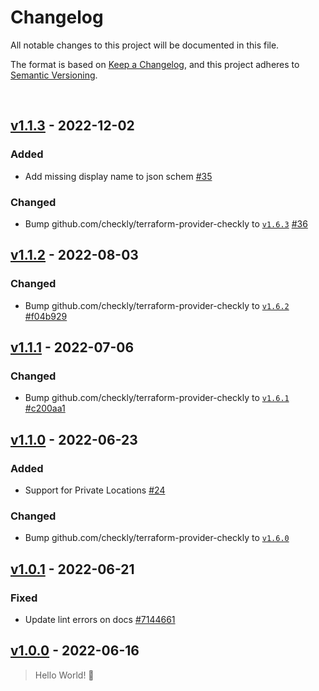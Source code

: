 # Changelog
All notable changes to this project will be documented in this file.

The format is based on [Keep a Changelog](https://keepachangelog.com/en/1.0.0/),
and this project adheres to [Semantic Versioning](https://semver.org/spec/v2.0.0.html).

<br>

## [v1.1.3](https://github.com/checkly/pulumi-checkly/releases/tag/v1.1.3) - 2022-12-02

### Added
- Add missing display name to json schem [#35](https://github.com/checkly/pulumi-checkly/pull/35)

### Changed
- Bump github.com/checkly/terraform-provider-checkly to [`v1.6.3`](https://github.com/checkly/terraform-provider-checkly/blob/main/CHANGELOG.md#v163---2022-10-26) [#36](https://github.com/checkly/pulumi-checkly/pull/36)

## [v1.1.2](https://github.com/checkly/pulumi-checkly/releases/tag/v1.1.2) - 2022-08-03

### Changed
- Bump github.com/checkly/terraform-provider-checkly to [`v1.6.2`](https://github.com/checkly/terraform-provider-checkly/blob/main/CHANGELOG.md#v162---2022-08-02) [#f04b929](https://github.com/checkly/pulumi-checkly/commit/f04b929)

## [v1.1.1](https://github.com/checkly/pulumi-checkly/releases/tag/v1.1.1) - 2022-07-06

### Changed
- Bump github.com/checkly/terraform-provider-checkly to [`v1.6.1`](https://github.com/checkly/terraform-provider-checkly/blob/main/CHANGELOG.md#v161---2022-07-06) [#c200aa1](https://github.com/checkly/pulumi-checkly/commit/c200aa1)

## [v1.1.0](https://github.com/checkly/pulumi-checkly/releases/tag/v1.1.0) - 2022-06-23

### Added
- Support for Private Locations [#24](https://github.com/checkly/pulumi-checkly/issues/24)

### Changed
- Bump github.com/checkly/terraform-provider-checkly to [`v1.6.0`](https://github.com/checkly/terraform-provider-checkly/blob/main/CHANGELOG.md#v160---2022-06-21)

## [v1.0.1](https://github.com/checkly/pulumi-checkly/releases/tag/v1.0.1) - 2022-06-21

### Fixed
- Update lint errors on docs [#7144661](https://github.com/checkly/pulumi-checkly/commit/714466136478e4e42c2e4664cf5e82ee59e189c6)

## [v1.0.0](https://github.com/checkly/pulumi-checkly/releases/tag/v1.0.0) - 2022-06-16

> Hello World! 👋
